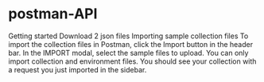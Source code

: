 # postman-API
Getting started
Download 2 json files
Importing sample collection files
To import the collection files in Postman, click the Import button in the header bar. In the IMPORT modal, select the sample files to upload. You can only import collection and environment files.
You should see your collection with a request you just imported in the sidebar.
